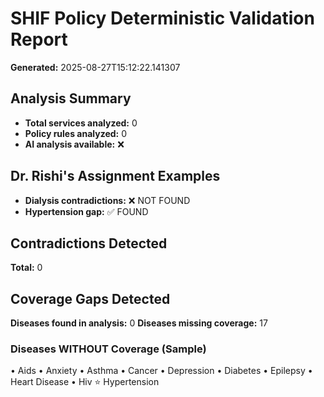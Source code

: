 # SHIF Policy Deterministic Validation Report

**Generated:** 2025-08-27T15:12:22.141307

## Analysis Summary

- **Total services analyzed:** 0
- **Policy rules analyzed:** 0
- **AI analysis available:** ❌

## Dr. Rishi's Assignment Examples

- **Dialysis contradictions:** ❌ NOT FOUND
- **Hypertension gap:** ✅ FOUND

## Contradictions Detected

**Total:** 0

## Coverage Gaps Detected

**Diseases found in analysis:** 0
**Diseases missing coverage:** 17

### Diseases WITHOUT Coverage (Sample)
• Aids
• Anxiety
• Asthma
• Cancer
• Depression
• Diabetes
• Epilepsy
• Heart Disease
• Hiv
⭐ Hypertension

